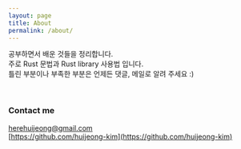 ```yaml
---
layout: page
title: About
permalink: /about/
---
```


공부하면서 배운 것들을 정리합니다.  
주로 Rust 문법과 Rust library 사용법 입니다.    
틀린 부분이나 부족한 부분은 언제든 댓글, 메일로 알려 주세요 :)

 
 

### Contact me

[herehuijeong@gmail.com](mailto:herehuijeong@gmail.com)  
[https://github.com/huijeong-kim](https://github.com/huijeong-kim)
